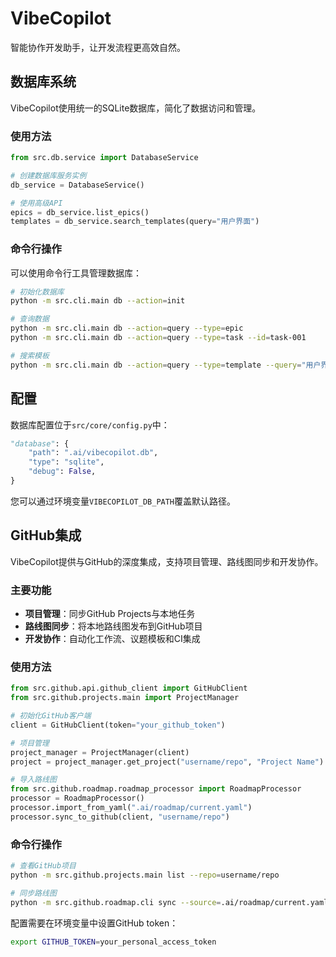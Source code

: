 # VibeCopilot

智能协作开发助手，让开发流程更高效自然。

## 数据库系统

VibeCopilot使用统一的SQLite数据库，简化了数据访问和管理。

### 使用方法

```python
from src.db.service import DatabaseService

# 创建数据库服务实例
db_service = DatabaseService()

# 使用高级API
epics = db_service.list_epics()
templates = db_service.search_templates(query="用户界面")
```

### 命令行操作

可以使用命令行工具管理数据库：

```bash
# 初始化数据库
python -m src.cli.main db --action=init

# 查询数据
python -m src.cli.main db --action=query --type=epic
python -m src.cli.main db --action=query --type=task --id=task-001

# 搜索模板
python -m src.cli.main db --action=query --type=template --query="用户界面" --tags="前端,组件"
```

## 配置

数据库配置位于`src/core/config.py`中：

```python
"database": {
    "path": ".ai/vibecopilot.db",
    "type": "sqlite",
    "debug": False,
}
```

您可以通过环境变量`VIBECOPILOT_DB_PATH`覆盖默认路径。

## GitHub集成

VibeCopilot提供与GitHub的深度集成，支持项目管理、路线图同步和开发协作。

### 主要功能

- **项目管理**：同步GitHub Projects与本地任务
- **路线图同步**：将本地路线图发布到GitHub项目
- **开发协作**：自动化工作流、议题模板和CI集成

### 使用方法

```python
from src.github.api.github_client import GitHubClient
from src.github.projects.main import ProjectManager

# 初始化GitHub客户端
client = GitHubClient(token="your_github_token")

# 项目管理
project_manager = ProjectManager(client)
project = project_manager.get_project("username/repo", "Project Name")

# 导入路线图
from src.github.roadmap.roadmap_processor import RoadmapProcessor
processor = RoadmapProcessor()
processor.import_from_yaml(".ai/roadmap/current.yaml")
processor.sync_to_github(client, "username/repo")
```

### 命令行操作

```bash
# 查看GitHub项目
python -m src.github.projects.main list --repo=username/repo

# 同步路线图
python -m src.github.roadmap.cli sync --source=.ai/roadmap/current.yaml --repo=username/repo
```

配置需要在环境变量中设置GitHub token：
```bash
export GITHUB_TOKEN=your_personal_access_token
```
